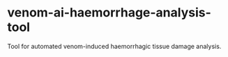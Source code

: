 # venom-ai-haemorrhage-analysis-tool
Tool for automated venom-induced haemorrhagic tissue damage analysis.
